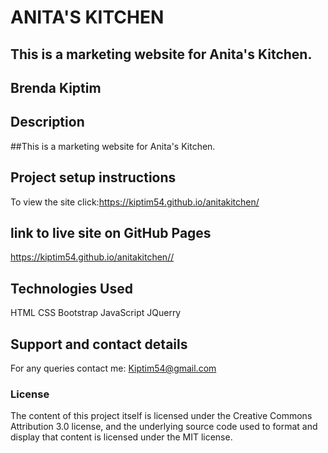 # ANITA'S KITCHEN

## This is a marketing website for Anita's Kitchen.

## **Brenda Kiptim**

## Description

##This is a marketing website for Anita's Kitchen.

## Project setup instructions

To view the site click:<https://kiptim54.github.io/anitakitchen/>

## link to live site on GitHub Pages

<https://kiptim54.github.io/anitakitchen//>

## Technologies Used

HTML CSS Bootstrap JavaScript JQuerry

## Support and contact details

For any queries contact me: Kiptim54@gmail.com

### License

The content of this project itself is licensed under the Creative Commons Attribution 3.0 license, and the underlying source code used to format and display that content is licensed under the MIT license.
